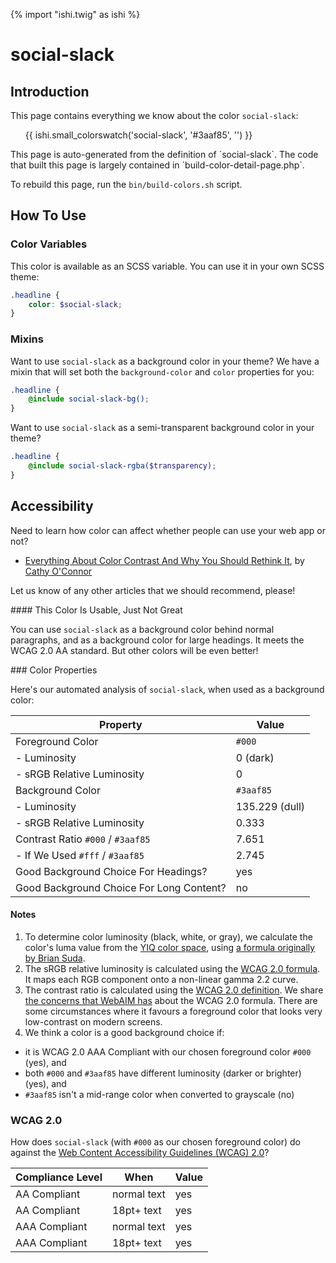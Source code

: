 {% import "ishi.twig" as ishi %}
# social-slack

## Introduction

This page contains everything we know about the color `social-slack`:

<div class="grid">
    <div class="cell">
        <div class="swatch">
            <ul>
                {{ ishi.small_colorswatch('social-slack', '#3aaf85', '') }}
            </ul>
        </div>
    </div>
</div>

<div class="callout attention" markdown="1">
This page is auto-generated from the definition of `social-slack`. The code that built this page is largely contained in `build-color-detail-page.php`.

To rebuild this page, run the `bin/build-colors.sh` script.
</div>

## How To Use

### Color Variables

This color is available as an SCSS variable. You can use it in your own SCSS theme:

```scss
.headline {
    color: $social-slack;
}
```

### Mixins

Want to use `social-slack` as a background color in your theme? We have a mixin that will set both the `background-color` and `color` properties for you:

```scss
.headline {
    @include social-slack-bg();
}
```

Want to use `social-slack` as a semi-transparent background color in your theme?

```scss
.headline {
    @include social-slack-rgba($transparency);
}
```

## Accessibility

Need to learn how color can affect whether people can use your web app or not?

* [Everything About Color Contrast And Why You Should Rethink It](https://www.smashingmagazine.com/2014/10/color-contrast-tips-and-tools-for-accessibility/), by [Cathy O'Connor](http://www.twitter.com/cagocon)

Let us know of any other articles that we should recommend, please!
<div class="callout warning" markdown="1">
#### This Color Is Usable, Just Not Great

You can use `social-slack` as a background color behind normal paragraphs, and as a background color for large headings. It meets the WCAG 2.0 AA standard. But other colors will be even better!
</div>
### Color Properties

Here's our automated analysis of `social-slack`, when used as a background color:

Property | Value
---------|------
Foreground Color | `#000`
- Luminosity | 0 (dark)
- sRGB Relative Luminosity | 0
Background Color | `#3aaf85`
- Luminosity | 135.229 (dull)
- sRGB Relative Luminosity | 0.333
Contrast Ratio `#000` / `#3aaf85` | 7.651
- If We Used `#fff` / `#3aaf85` | 2.745
Good Background Choice For Headings? | yes
Good Background Choice For Long Content? | no

#### Notes

1. To determine color luminosity (black, white, or gray), we calculate the color's luma value from the [YIQ color space](https://en.wikipedia.org/wiki/YIQ), using [a formula originally by Brian Suda](https://24ways.org/2010/calculating-color-contrast/).
1. The sRGB relative luminosity is calculated using the [WCAG 2.0 formula](https://www.w3.org/TR/WCAG20/#relativeluminancedef). It maps each RGB component onto a non-linear gamma 2.2 curve.
1. The contrast ratio is calculated using the [WCAG 2.0 definition](https://www.w3.org/TR/2008/REC-WCAG20-20081211/#contrast-ratiodef). We share [the concerns that WebAIM has](http://webaim.org/blog/wcag-2-1-feedback/) about the WCAG 2.0 formula. There are some circumstances where it favours a foreground color that looks very low-contrast on modern screens.
1. We think a color is a good background choice if:
  - it is WCAG 2.0 AAA Compliant with our chosen foreground color `#000` (yes), and
  - both `#000` and `#3aaf85` have different luminosity (darker or brighter) (yes), and
  - `#3aaf85` isn't a mid-range color when converted to grayscale (no)

### WCAG 2.0

How does `social-slack` (with `#000` as our chosen foreground color) do against the [Web Content Accessibility Guidelines (WCAG) 2.0](https://www.w3.org/TR/WCAG20/)?

Compliance Level | When | Value
-----------------|------|------
AA Compliant | normal text | yes
AA Compliant | 18pt+ text | yes
AAA Compliant | normal text | yes
AAA Compliant | 18pt+ text | yes